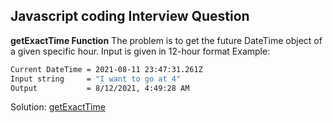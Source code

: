 ## Javascript coding Interview Question

**getExactTime Function**
The problem is to get the future DateTime object of a given specific hour. Input is given in 12-hour format
Example:
```sh
Current DateTime = 2021-08-11 23:47:31.261Z
Input string     = "I want to go at 4"
Output           = 8/12/2021, 4:49:28 AM
```
Solution:  [getExactTime]

[//]: #

   [getExactTime]: <https://github.com/kyathamomkar/Javascript-coding-Interview/blob/main/getExactTime.js>

